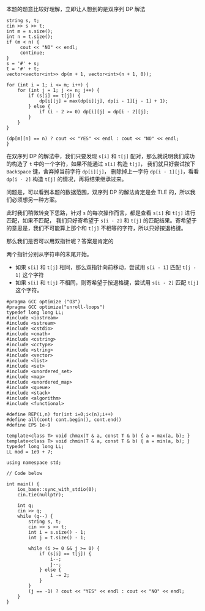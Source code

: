 本题的题意比较好理解，立即让人想到的是双序列 DP 解法
```
string s, t;
cin >> s >> t;
int m = s.size();
int n = t.size();
if (m < n) {
     cout << "NO" << endl;
     continue;
}
s = '#' + s;
t = '#' + t;
vector<vector<int>> dp(m + 1, vector<int>(n + 1, 0));

for (int i = 1; i <= m; i++) {
    for (int j = 1; j <= n; j++) {
        if (s[i] == t[j]) {
            dp[i][j] = max(dp[i][j], dp[i - 1][j - 1] + 1);
        } else {
            if (i - 2 >= 0) dp[i][j] = dp[i - 2][j];
        }
    }
}

(dp[m][n] == n) ? cout << "YES" << endl : cout << "NO" << endl;
}
```

在双序列 DP 的解法中，我们只要发现 `s[i]` 和 `t[j]` 配对，那么就说明我们成功的构造了 `t` 中的一个字符，如果不能通过 `s[i]` 构造 `t[j]`，
我们就只好尝试按下 `BackSpace` 键，舍弃掉当前字符 `dp[i][j]`，
删除掉上一字符 `dp[i - 1][j]`，看看 `dp[i - 2]` 构造 `t[j]` 的情况，再将结果继承过来。

问题是，可以看到本题的数据范围，双序列 DP 的解法肯定是会 TLE 的，所以我们必须想另一种方案。

此时我们稍微转变下思路，针对 `s` 的每次操作而言，都是查看 `s[i]` 和 `t[j]` 进行匹配，如果不匹配，
我们只好寄希望于 `s[i - 2]` 和 `t[j]` 的匹配结果。寄希望于的意思是，我们不可能算上那个和 `t[j]` 不相等的字符，所以只好按退格键。

那么我们是否可以用双指针呢？答案是肯定的

两个指针分别从字符串的末尾开始。

- 如果 `s[i]` 和 `t[j]` 相同，那么双指针向前移动，尝试用 `s[i - 1]` 匹配 `t[j - 1]` 这个字符
- 如果 `s[i]` 和 `t[j]` 不相同，则寄希望于按退格键，尝试用 `s[i - 2]` 匹配 `t[j]` 这个字符。

```
#pragma GCC optimize ("O3")
#pragma GCC optimize("unroll-loops")
typedef long long LL;
#include <iostream> 
#include <sstream> 
#include <cstdio> 
#include <cmath> 
#include <cstring> 
#include <cctype> 
#include <string> 
#include <vector> 
#include <list> 
#include <set> 
#include <unordered_set>
#include <map> 
#include <unordered_map>
#include <queue> 
#include <stack> 
#include <algorithm> 
#include <functional> 

#define REP(i,n) for(int i=0;i<(n);i++)
#define all(cont) cont.begin(), cont.end()
#define EPS 1e-9

template<class T> void chmax(T & a, const T & b) { a = max(a, b); } 
template<class T> void chmin(T & a, const T & b) { a = min(a, b); } 
typedef long long LL;
LL mod = 1e9 + 7;
 
using namespace std;
 
// Code below
 
int main() {
    ios_base::sync_with_stdio(0);
    cin.tie(nullptr);
 
    int q;
    cin >> q;
    while (q--) {
        string s, t;
        cin >> s >> t;
        int i = s.size() - 1;
        int j = t.size() - 1;

        while (i >= 0 && j >= 0) {
            if (s[i] == t[j]) {
                i--;
                j--;
            } else {
                i -= 2;
            }
        }
        (j == -1) ? cout << "YES" << endl : cout << "NO" << endl;
    }
}
```